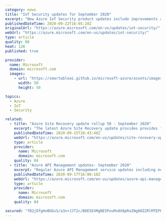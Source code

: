 ```yaml
---
category: news
title: "IoT Security updates for September 2020"
excerpt: "New Azure IoT Security product updates include improvements around monitoring, edge nesting and the availability of Azure Defender for IoT."
publishedDateTime: 2020-09-22T16:05:28Z
originalUrl: "https://azure.microsoft.com/en-us/updates/iot-security/"
webUrl: "https://azure.microsoft.com/en-us/updates/iot-security/"
type: article
quality: 86
heat: 126
published: true

provider:
  name: Microsoft
  domain: microsoft.com
  images:
    - url: "https://smartableai.github.io/microsoft-azure/assets/images/organizations/microsoft.com-50x50.jpg"
      width: 50
      height: 50

topics:
  - Azure
  - IoT
  - Security

related:
  - title: "Azure Site Recovery update rollup 50 - September 2020"
    excerpt: "The latest Azure Site Recovery update provides provides fixes, updated Linux support for the Mobility service, and download links for Site Recovery components."
    publishedDateTime: 2020-09-15T20:43:48Z
    webUrl: "https://azure.microsoft.com/en-us/updates/site-recovery-update-rollup-50-august-2020/"
    type: article
    provider:
      name: Microsoft
      domain: microsoft.com
    quality: 84
  - title: "Azure API Management updates- September 2020"
    excerpt: "Regular Azure API Management service updates including new features, bug fixes, changes and other improvements."
    publishedDateTime: 2020-09-17T16:00:10Z
    webUrl: "https://azure.microsoft.com/en-us/updates/azure-api-management-updates-september-2020/"
    type: article
    provider:
      name: Microsoft
      domain: microsoft.com
    quality: 84

secured: "fB2jOfgHxBUGsS/a3x+JJT2c/B0E5EVMgNESPouMx8X8pRoINg80Z2RlMTEPFEIGYirz2IKaE6DwKArAdQmJPQ3F8FADDDITejIi5zZ7tg+BQuO2X9zQ/uY+nR4GIV53mFSEHl+2cHQexQ07oj9dZXwzmM63vIVjB+KWqkXH8XfEX09xQjHH2JKJZWVHpGNv8wXzbvqe+VSXNrmzUDrDL5qT16Ftm9i2URznz6HZ+e+BsAse4UnBRxq0E6MmNqSPcgazFfSciwzBHZbvTJ0dSceFfpBnJusqoJJmXwsS3U6qYUJ29Jw+bB1Wny6PG3eeAf9MktFDQU02ObMPXUPVSSrZFwjMUTGa1gnjhe9xMvw=;2xMp5UgYfHsRSuLt5FRbuQ=="
---
```


